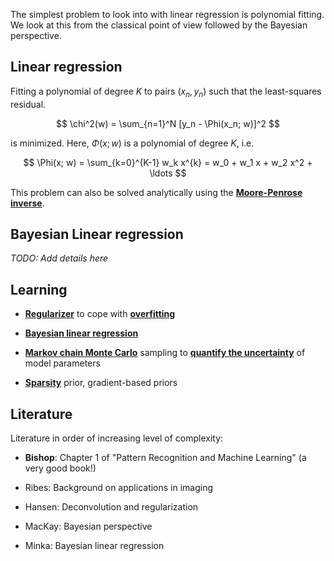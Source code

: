 The simplest problem to look into with linear regression is polynomial fitting. We look at this from the classical point of view followed by the Bayesian perspective.

## Linear regression

Fitting a polynomial of degree $K$ to pairs $(x_n, y_n)$ such that the least-squares residual.

$$
\chi^2(w) = \sum_{n=1}^N [y_n - \Phi(x_n; w)]^2
$$

is minimized. Here, $\Phi(x; w)$ is a polynomial of degree $K$, i.e.

$$
\Phi(x; w) = \sum_{k=0}^{K-1} w_k x^{k} = w_0 + w_1 x + w_2 x^2 + \ldots
$$

This problem can also be solved analytically using the [**Moore-Penrose inverse**](https://en.wikipedia.org/wiki/Moore-Penrose_inverse).

## Bayesian Linear regression
*TODO: Add details here*

## Learning

* [**Regularizer**](https://en.wikipedia.org/wiki/Regularization_(mathematics)) to cope with [**overfitting**](https://en.wikipedia.org/wiki/Overfitting)

* [**Bayesian linear regression**](https://en.wikipedia.org/wiki/Bayesian_linear_regression)

* [**Markov chain Monte Carlo**](https://en.wikipedia.org/wiki/Markov_chain_Monte_Carlo) sampling to [**quantify the uncertainty**](https://en.wikipedia.org/wiki/Uncertainty_quantification) of model parameters

* [**Sparsity**](https://en.wikipedia.org/wiki/Compressed_sensing) prior, gradient-based priors

## Literature

Literature in order of increasing level of complexity:

* **Bishop**: Chapter 1 of "Pattern Recognition and Machine Learning" (a very good book!)

* Ribes: Background on applications in imaging

* Hansen: Deconvolution and regularization

* MacKay: Bayesian perspective

* Minka: Bayesian linear regression
